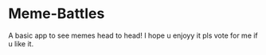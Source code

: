 # Meme-Battles
A basic app to see memes head to head!
I hope u enjoyy it pls vote for me if u like it.
